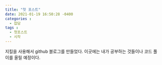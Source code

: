```yaml
---
title: "첫 포스트"
date: 2021-01-19 16:50:28 -0400
categories :
  - 잡담
tags : 
  - 첫포스트
  - 시작
---
```


지킬을 사용해서 github 블로그를 만들었다.
이곳에는 내가 공부하는 것들이나 코드 풀이를 올릴 예정이다.
